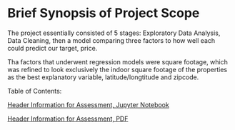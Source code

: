 # Brief Synopsis of Project Scope

The project essentially consisted of 5 stages: Exploratory Data Analysis, Data Cleaning, then a model 
comparing three factors to how well each could predict our target, price.

Tha factors that underwent regression models were square footage, which was refined to look exclusively the indoor square footage of the properties as the best explanatory variable, latitude/longtitude and zipcode.

Table of Contents:

[Header Information for Assessment, Jupyter Notebook](00FinalProjectSubmission.ipynb)

[Header Information for Assessment, PDF](00FinalProjectSubmission.pdf)
